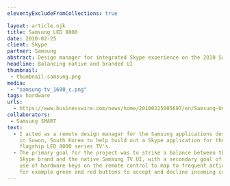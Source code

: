 ```yaml
---
eleventyExcludeFromCollections: true

layout: article.njk
title: Samsung LED 8000
date: 2010-02-25
client: Skype
partner: Samsung
abstract: Design manager for integrated Skype experience on the 2010 Samsung range of smart TV's
headline: Balancing native and branded UI
thumbnail:
 - thumbnail-samsung.png
media: 
 - "samsung-tv_1600_c.png"
tags: hardware
urls:
  - https://www.businesswire.com/news/home/20100225005697/en/Samsung-Unveil-Broadband-HDTVs-Embedded-Skype-Capability
collaborators:
 - Samsung SMART
text:
  - I acted as a remote design manager for the Samsung applications design team 
    in Suwon, South Korea to help build out a Skype application for their 
    flagship LED 8000 series TV's.
  - The primary goal for the project was to strike a balance between the 
    Skype brand and the native Samsung TV UI, with a secondary goal of making 
    use of hardware keys on the remote control to map to frequent actions — 
    for example green and red buttons to accept and decline incoming calls.
---
```

